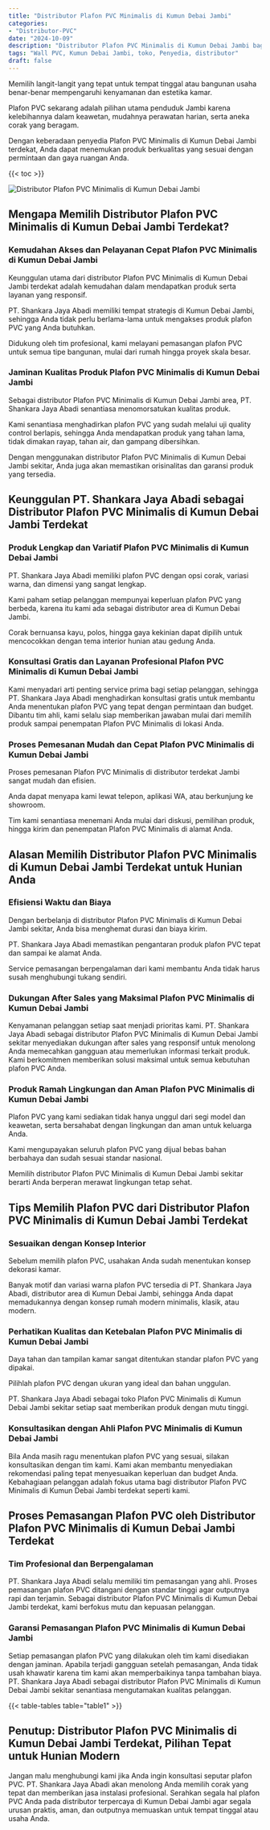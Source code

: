 ```yaml
---
title: "Distributor Plafon PVC Minimalis di Kumun Debai Jambi"
categories: 
- "Distributor-PVC"
date: "2024-10-09"
description: "Distributor Plafon PVC Minimalis di Kumun Debai Jambi bagi tempat tinggal, kantor, dan gerai. Panel terbaik, pilihan motif, variasi warna modern, beserta jasa pemasangan ditangani oleh teknisi profesional dan garansi resmi!|Layanan penjualan Plafon PVC Minimalis di Kumun Debai Jambi bagi keperluan tempat tinggal, perkantoran, atau ritel, beserta panel berkualitas dan pemasangan oleh tenaga ahli profesional serta kepastian resmi.|Solusi Plafon PVC Minimalis di Kumun Debai Jambi yang terbukti bagi rumah, office, serta toko, bersama panel unggulan dan pemasangan dikerjakan oleh tim berpengalaman serta jaminan resmi.|Penjualan Plafon PVC Minimalis di Kumun Debai Jambi bagi hunian, perkantoran, serta gerai, beserta panel unggulan dan pemasangan dikerjakan oleh tenaga ahli ahli, dilengkapi beserta garansi resmi.}"
tags: "Wall PVC, Kumun Debai Jambi, toko, Penyedia, distributor"
draft: false
---
```


Memilih langit-langit yang tepat untuk tempat tinggal atau bangunan usaha benar-benar mempengaruhi kenyamanan dan estetika kamar.

Plafon PVC sekarang adalah pilihan utama penduduk Jambi karena kelebihannya dalam keawetan, mudahnya perawatan harian, serta aneka corak yang beragam.

Dengan keberadaan penyedia Plafon PVC Minimalis di Kumun Debai Jambi terdekat, Anda dapat menemukan produk berkualitas yang sesuai dengan permintaan dan gaya ruangan Anda.

{{< toc >}}

![Distributor Plafon PVC Minimalis di Kumun Debai Jambi](/images/Distributor-PVC/Distributor-Plafon-PVC-Minimalis-di-Kumun-Debai-Jambi.png)


## Mengapa Memilih Distributor Plafon PVC Minimalis di Kumun Debai Jambi Terdekat?

### Kemudahan Akses dan Pelayanan Cepat Plafon PVC Minimalis di Kumun Debai Jambi

Keunggulan utama dari distributor Plafon PVC Minimalis di Kumun Debai Jambi terdekat adalah kemudahan dalam mendapatkan produk serta layanan yang responsif.

PT. Shankara Jaya Abadi memiliki tempat strategis di Kumun Debai Jambi, sehingga Anda tidak perlu berlama-lama untuk mengakses produk plafon PVC yang Anda butuhkan.

Didukung oleh tim profesional, kami melayani pemasangan plafon PVC untuk semua tipe bangunan, mulai dari rumah hingga proyek skala besar.

### Jaminan Kualitas Produk Plafon PVC Minimalis di Kumun Debai Jambi

Sebagai distributor Plafon PVC Minimalis di Kumun Debai Jambi area, PT. Shankara Jaya Abadi senantiasa menomorsatukan kualitas produk.

Kami senantiasa menghadirkan plafon PVC yang sudah melalui uji quality control berlapis, sehingga Anda mendapatkan produk yang tahan lama, tidak dimakan rayap, tahan air, dan gampang dibersihkan.

Dengan menggunakan distributor Plafon PVC Minimalis di Kumun Debai Jambi sekitar, Anda juga akan memastikan orisinalitas dan garansi produk yang tersedia.

## Keunggulan PT. Shankara Jaya Abadi sebagai Distributor Plafon PVC Minimalis di Kumun Debai Jambi Terdekat

### Produk Lengkap dan Variatif Plafon PVC Minimalis di Kumun Debai Jambi

PT. Shankara Jaya Abadi memiliki plafon PVC dengan opsi corak, variasi warna, dan dimensi yang sangat lengkap.

Kami paham setiap pelanggan mempunyai keperluan plafon PVC yang berbeda, karena itu kami ada sebagai distributor area di Kumun Debai Jambi.

Corak bernuansa kayu, polos, hingga gaya kekinian dapat dipilih untuk mencocokkan dengan tema interior hunian atau gedung Anda.

### Konsultasi Gratis dan Layanan Profesional Plafon PVC Minimalis di Kumun Debai Jambi

Kami menyadari arti penting service prima bagi setiap pelanggan, sehingga PT. Shankara Jaya Abadi menghadirkan konsultasi gratis untuk membantu Anda menentukan plafon PVC yang tepat dengan permintaan dan budget. Dibantu tim ahli, kami selalu siap memberikan jawaban mulai dari memilih produk sampai penempatan Plafon PVC Minimalis di lokasi Anda.

### Proses Pemesanan Mudah dan Cepat Plafon PVC Minimalis di Kumun Debai Jambi

Proses pemesanan Plafon PVC Minimalis di distributor terdekat Jambi sangat mudah dan efisien.

Anda dapat menyapa kami lewat telepon, aplikasi WA, atau berkunjung ke showroom.

Tim kami senantiasa menemani Anda mulai dari diskusi, pemilihan produk, hingga kirim dan penempatan Plafon PVC Minimalis di alamat Anda.

## Alasan Memilih Distributor Plafon PVC Minimalis di Kumun Debai Jambi Terdekat untuk Hunian Anda

### Efisiensi Waktu dan Biaya

Dengan berbelanja di distributor Plafon PVC Minimalis di Kumun Debai Jambi sekitar, Anda bisa menghemat durasi dan biaya kirim.

PT. Shankara Jaya Abadi memastikan pengantaran produk plafon PVC tepat dan sampai ke alamat Anda.

Service pemasangan berpengalaman dari kami membantu Anda tidak harus susah menghubungi tukang sendiri.

### Dukungan After Sales yang Maksimal Plafon PVC Minimalis di Kumun Debai Jambi

Kenyamanan pelanggan setiap saat menjadi prioritas kami. PT. Shankara Jaya Abadi sebagai distributor Plafon PVC Minimalis di Kumun Debai Jambi sekitar menyediakan dukungan after sales yang responsif untuk menolong Anda memecahkan gangguan atau memerlukan informasi terkait produk. Kami berkomitmen memberikan solusi maksimal untuk semua kebutuhan plafon PVC Anda.

### Produk Ramah Lingkungan dan Aman Plafon PVC Minimalis di Kumun Debai Jambi

Plafon PVC yang kami sediakan tidak hanya unggul dari segi model dan keawetan, serta bersahabat dengan lingkungan dan aman untuk keluarga Anda.

Kami mengupayakan seluruh plafon PVC yang dijual bebas bahan berbahaya dan sudah sesuai standar nasional.

Memilih distributor Plafon PVC Minimalis di Kumun Debai Jambi sekitar berarti Anda berperan merawat lingkungan tetap sehat.

## Tips Memilih Plafon PVC dari Distributor Plafon PVC Minimalis di Kumun Debai Jambi Terdekat

### Sesuaikan dengan Konsep Interior

Sebelum memilih plafon PVC, usahakan Anda sudah menentukan konsep dekorasi kamar.

Banyak motif dan variasi warna plafon PVC tersedia di PT. Shankara Jaya Abadi, distributor area di Kumun Debai Jambi, sehingga Anda dapat memadukannya dengan konsep rumah modern minimalis, klasik, atau modern.

### Perhatikan Kualitas dan Ketebalan Plafon PVC Minimalis di Kumun Debai Jambi

Daya tahan dan tampilan kamar sangat ditentukan standar plafon PVC yang dipakai.

Pilihlah plafon PVC dengan ukuran yang ideal dan bahan unggulan.

PT. Shankara Jaya Abadi sebagai toko Plafon PVC Minimalis di Kumun Debai Jambi sekitar setiap saat memberikan produk dengan mutu tinggi.

### Konsultasikan dengan Ahli Plafon PVC Minimalis di Kumun Debai Jambi

Bila Anda masih ragu menentukan plafon PVC yang sesuai, silakan konsultasikan dengan tim kami. Kami akan membantu menyediakan rekomendasi paling tepat menyesuaikan keperluan dan budget Anda. Kebahagiaan pelanggan adalah fokus utama bagi distributor Plafon PVC Minimalis di Kumun Debai Jambi terdekat seperti kami.

## Proses Pemasangan Plafon PVC oleh Distributor Plafon PVC Minimalis di Kumun Debai Jambi Terdekat

### Tim Profesional dan Berpengalaman

PT. Shankara Jaya Abadi selalu memiliki tim pemasangan yang ahli. Proses pemasangan plafon PVC ditangani dengan standar tinggi agar outputnya rapi dan terjamin. Sebagai distributor Plafon PVC Minimalis di Kumun Debai Jambi terdekat, kami berfokus mutu dan kepuasan pelanggan.

### Garansi Pemasangan Plafon PVC Minimalis di Kumun Debai Jambi

Setiap pemasangan plafon PVC yang dilakukan oleh tim kami disediakan dengan jaminan. Apabila terjadi gangguan setelah pemasangan, Anda tidak usah khawatir karena tim kami akan memperbaikinya tanpa tambahan biaya. PT. Shankara Jaya Abadi sebagai distributor Plafon PVC Minimalis di Kumun Debai Jambi sekitar senantiasa mengutamakan kualitas pelanggan.

{{< table-tables table="table1" >}}

## Penutup: Distributor Plafon PVC Minimalis di Kumun Debai Jambi Terdekat, Pilihan Tepat untuk Hunian Modern

Jangan malu menghubungi kami jika Anda ingin konsultasi seputar plafon PVC. PT. Shankara Jaya Abadi akan menolong Anda memilih corak yang tepat dan memberikan jasa instalasi profesional. Serahkan segala hal plafon PVC Anda pada distributor terpercaya di Kumun Debai Jambi agar segala urusan praktis, aman, dan outputnya memuaskan untuk tempat tinggal atau usaha Anda.